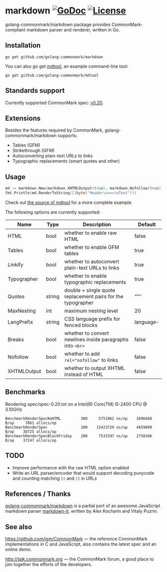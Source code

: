 markdown [![GoDoc](http://godoc.org/github.com/golang-commonmark/markdown?status.svg)](http://godoc.org/github.com/golang-commonmark/markdown) [![License](https://img.shields.io/badge/licence-BSD--2--Clause-blue.svg)](https://opensource.org/licenses/BSD-2-Clause)
========

golang-commonmark/markdown package provides CommonMark-compliant markdown parser and renderer, written in Go.

## Installation

    go get github.com/golang-commonmark/markdown

You can also go get [mdtool](https://github.com/golang-commonmark/mdtool), an example command-line tool:

    go get github.com/golang-commonmark/mdtool

## Standards support

Currently supported CommonMark spec: [v0.20](http://spec.commonmark.org/0.20/).

## Extensions

Besides the features required by CommonMark, golang-commonmark/markdown supports:

  * Tables (GFM)
  * Strikethrough (GFM)
  * Autoconverting plain-text URLs to links
  * Typographic replacements (smart quotes and other)

## Usage

``` go
md := markdown.New(markdown.XHTMLOutput(true), markdown.Nofollow(true))
fmt.Println(md.RenderToString([]byte("Header\n===\nText")))
```

Check out [the source of mdtool](https://github.com/golang-commonmark/mdtool/blob/master/main.go) for a more complete example.

The following options are currently supported:

  Name            |  Type  |                        Description                          | Default
  --------------- | ------ | ----------------------------------------------------------- | ---------
  HTML            | bool   | whether to enable raw HTML                                  | false
  Tables          | bool   | whether to enable GFM tables                                | true
  Linkify         | bool   | whether to autoconvert plain-text URLs to links             | true
  Typographer     | bool   | whether to enable typographic replacements                  | true
  Quotes          | string | double + single quote replacement pairs for the typographer | “”‘’
  MaxNesting      | int    | maximum nesting level                                       | 20
  LangPrefix      | string | CSS language prefix for fenced blocks                       | language-
  Breaks          | bool   | whether to convert newlines inside paragraphs into `<br>`   | false
  Nofollow        | bool   | whether to add `rel="nofollow"` to links                    | false
  XHTMLOutput     | bool   | whether to output XHTML instead of HTML                     | false

## Benchmarks

Rendering spec/spec-0.20.txt on a Intel(R) Core(TM) i5-2400 CPU @ 3.10GHz

    BenchmarkRenderSpecNoHTML         300     5751062 ns/op    2696668 B/op     7861 allocs/op
    BenchmarkRenderSpec               100    15423729 ns/op    4659899 B/op    38725 allocs/op
    BenchmarkRenderSpecBlackFriday    200     7531597 ns/op    2750346 B/op    37247 allocs/op

## TODO

  * Improve performance with the raw HTML option enabled
  * Write an URL parser/encoder that would support decoding punycode and counting matching `[(` and `)]` in URLs

## References / Thanks

[golang-commonmark/markdown](https://github.com/golang-commonmark/markdown) is a partial port of an awesome JavaScript markdown parser [markdown-it](https://github.com/markdown-it/markdown-it), written by Alex Kocharin and Vitaly Puzrin.

## See also

https://github.com/jgm/CommonMark — the reference CommonMark implementations in C and JavaScript,
  also contains the latest spec and an online demo.

http://talk.commonmark.org — the CommonMark forum, a good place to join together the efforts of the developers.
